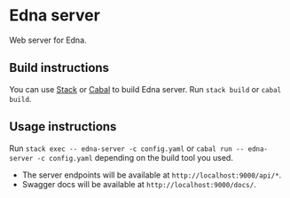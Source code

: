 # Edna server

Web server for Edna.

## Build instructions

You can use [Stack](http://haskellstack.org/) or [Cabal](https://www.haskell.org/cabal/) to build Edna server.
Run `stack build` or `cabal build`.

## Usage instructions

Run `stack exec -- edna-server -c config.yaml` or `cabal run -- edna-server -c config.yaml` depending on the build tool you used.
* The server endpoints will be available at `http://localhost:9000/api/*`.
* Swagger docs will be available at `http://localhost:9000/docs/`.
